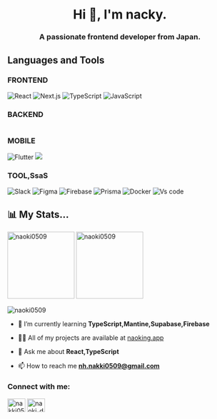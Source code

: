 <h1 align="center">Hi 👋, I'm nacky.</h1>
<h3 align="center">A passionate frontend developer from Japan.</h3>

## Languages and Tools

### FRONTEND
<p>
  <img src='https://img.shields.io/badge/react-%2320232a.svg?style=for-the-badge&logo=react&logoColor=%2361DAFB' alt='React' />
  <img src='https://img.shields.io/badge/next.js-%230f0f0f?style=for-the-badge&logo=nextdotjs&logoColor=white' alt='Next.js' />
  <img src='https://img.shields.io/badge/typescript-%23007ACC.svg?style=for-the-badge&logo=typescript&logoColor=white' alt='TypeScript' />  
  <img src='https://img.shields.io/badge/javascript-%23F7DF1E?style=for-the-badge&logo=javascript&logoColor=%23F7DF1E&color=white' alt='JavaScript' />
</p>

### BACKEND

<p>

  <img src='https://img.shields.io/badge/nestjs-white?style=for-the-badge&logo=nestjs&logoColor=%23E0234E' alt='' />
</p>

### MOBILE

<p>
  <img src='https://img.shields.io/badge/flutter-blue?style=for-the-badge&logo=flutter&logoColor=white' alt='Flutter' />
  <img src='https://img.shields.io/badge/react%20native-%232b2b2b?style=for-the-badge&logo=react&logoColor=%2361DAFB alt='React Native'
</p>

### TOOL,SsaS

<p>
  <img src='https://img.shields.io/badge/slack-%234A154B?style=for-the-badge&logo=slack&logoColor=white' alt='Slack' />
  <img src='https://img.shields.io/badge/figma-%23F24E1E?style=for-the-badge&logo=figma&logoColor=white' alt='Figma' />
  <img src='https://img.shields.io/badge/firebase-%232b2b2b?style=for-the-badge&logo=firebase' alt='Firebase' />
  <img src='https://img.shields.io/badge/prisma-gray?style=for-the-badge&logo=prisma&logoColor=white' alt='Prisma' />
    <img src='https://img.shields.io/badge/docker-%232496ED?style=for-the-badge&logo=docker&logoColor=white&labelColor=%232496ED' alt='Docker' />
  <img src='https://img.shields.io/badge/Visual%20Studio%20Code-0078d7.svg?style=for-the-badge&logo=visual-studio-code&logoColor=white' alt='Vs code' />
</p>



## 📊 My Stats...

<p align='left'>
<img height='150'  src="https://github-readme-stats.vercel.app/api/top-langs?username=naoki0509&show_icons=true&locale=en&theme=dark&layout=compact" alt="naoki0509" />
<img height='150'  src="https://github-readme-stats.vercel.app/api?username=naoki0509&show_icons=true&theme=dark&locale=en" alt="naoki0509" />
</p>

<p align='raight'>
<img src="https://github-profile-trophy.vercel.app/?username=naoki0509&theme=darkhub" alt='naoki0509' />
</p>

- 🌱 I’m currently learning **TypeScript,Mantine,Supabase,Firebase**

- 👨‍💻 All of my projects are available at [naoking.app](https://www.naoking.app)

- 💬 Ask me about **React,TypeScript**

- 📫 How to reach me **nh.nakki0509@gmail.com**

<h3 align="left">Connect with me:</h3>
<p align="left">
<a href="https://twitter.com/nakki0509" target="blank"><img align="center" src="https://raw.githubusercontent.com/rahuldkjain/github-profile-readme-generator/master/src/images/icons/Social/twitter.svg" alt="nakki0509" height="30" width="40" /></a>
<a href="https://www.instagram.com/naoking0509" target="blank"><img align="center" src="https://raw.githubusercontent.com/rahuldkjain/github-profile-readme-generator/master/src/images/icons/Social/instagram.svg" alt="naoki_dev_coffee" height="30" width="40" /></a>
</p>
